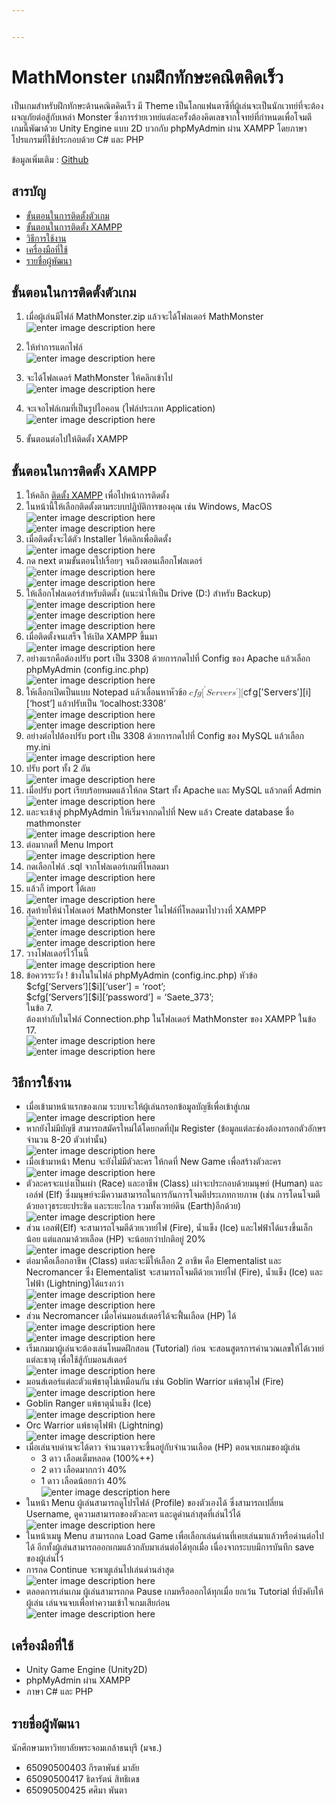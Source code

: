 ```yaml
---


---
```


<h1 id="mathmonster-เกมฝึกทักษะคณิตคิดเร็ว">MathMonster เกมฝึกทักษะคณิตคิดเร็ว</h1>
<p>เป็นเกมสำหรับฝึกทักษะด้านคณิตคิดเร็ว มี Theme เป็นโลกแฟนตาซีที่ผู้เล่นจะเป็นนักเวทย์ที่จะต้องผจญภัยต่อสู้กับเหล่า Monster ซึ่งการร่ายเวทย์แต่ละครั้งต้องคิดเลขจากโจทย์ที่กำหนดเพื่อโจมตี<br>
เกมนี้พัฒาด้วย Unity Engine แบบ 2D บวกกับ phpMyAdmin ผ่าน XAMPP โดยภาษาโปรแกรมที่ใช้ประกอบด้วย C# และ PHP</p>
<p>ข้อมูลเพิ่มเติม : <a href="https://github.com/DisLife373/mathmonster-css232.git">Github</a></p>
<h2 id="สารบัญ">สารบัญ</h2>
<ul>
<li><a href="#%E0%B8%82%E0%B8%B1%E0%B9%89%E0%B8%99%E0%B8%95%E0%B8%AD%E0%B8%99%E0%B9%83%E0%B8%99%E0%B8%81%E0%B8%B2%E0%B8%A3%E0%B8%95%E0%B8%B4%E0%B8%94%E0%B8%95%E0%B8%B1%E0%B9%89%E0%B8%87%E0%B8%95%E0%B8%B1%E0%B8%A7%E0%B9%80%E0%B8%81%E0%B8%A1">ขั้นตอนในการติดตั้งตัวเกม</a></li>
<li><a href="#%E0%B8%82%E0%B8%B1%E0%B9%89%E0%B8%99%E0%B8%95%E0%B8%AD%E0%B8%99%E0%B9%83%E0%B8%99%E0%B8%81%E0%B8%B2%E0%B8%A3%E0%B8%95%E0%B8%B4%E0%B8%94%E0%B8%95%E0%B8%B1%E0%B9%89%E0%B8%87-xampp">ขั้นตอนในการติดตั้ง XAMPP</a></li>
<li><a href="#%E0%B8%A7%E0%B8%B4%E0%B8%98%E0%B8%B5%E0%B8%81%E0%B8%B2%E0%B8%A3%E0%B9%83%E0%B8%8A%E0%B9%89%E0%B8%87%E0%B8%B2%E0%B8%99">วิธีการใช้งาน</a></li>
<li><a href="#%E0%B9%80%E0%B8%84%E0%B8%A3%E0%B8%B7%E0%B9%88%E0%B8%AD%E0%B8%87%E0%B8%A1%E0%B8%B7%E0%B8%AD%E0%B8%97%E0%B8%B5%E0%B9%88%E0%B9%83%E0%B8%8A%E0%B9%89">เครื่องมือที่ใช้</a></li>
<li><a href="#%E0%B8%A3%E0%B8%B2%E0%B8%A2%E0%B8%8A%E0%B8%B7%E0%B9%88%E0%B8%AD%E0%B8%9C%E0%B8%B9%E0%B9%89%E0%B8%9E%E0%B8%B1%E0%B8%92%E0%B8%99%E0%B8%B2">รายชื่อผู้พัฒนา</a></li>
</ul>
<h2 id="ขั้นตอนในการติดตั้งตัวเกม">ขั้นตอนในการติดตั้งตัวเกม</h2>
<ol>
<li>
<p>เมื่อผู้เล่นมีไฟล์ MathMonster.zip แล้วจะได้โฟลเดอร์ MathMonster<br>
<img src="https://media.discordapp.net/attachments/1153321396043272202/1185119162012549160/rm1.png?ex=658e733a&amp;is=657bfe3a&amp;hm=98fc3303941fa29ae2c4d31c33b78bd68c587775e65a81ed1b6cbdfb4eed5216&amp;=&amp;format=webp&amp;quality=lossless" alt="enter image description here"></p>
</li>
<li>
<p>ให้ทำการแตกไฟล์<br>
<img src="https://cdn.discordapp.com/attachments/1153321396043272202/1185119162280968212/rm2.png?ex=658e733a&amp;is=657bfe3a&amp;hm=8df646654118c1154deb7419b5e3ec473388110a9ff6969ff60d2a9eeb42be12&amp;" alt="enter image description here"></p>
</li>
<li>
<p>จะได้โฟลเดอร์ MathMonster ให้คลิกเข้าไป<br>
<img src="https://media.discordapp.net/attachments/1153321396043272202/1185119162532630608/rm3.png?ex=658e733a&amp;is=657bfe3a&amp;hm=a27947968212af456dbadad0f1c19d1e975e8683b85bf712e4c903bba4841cec&amp;=&amp;format=webp&amp;quality=lossless" alt="enter image description here"></p>
</li>
<li>
<p>จะเจอไฟล์เกมที่เป็นรูปไอคอน (ไฟล์ประเภท Application)<br>
<img src="https://media.discordapp.net/attachments/1153321396043272202/1185123993276133417/rm4.png?ex=658e77ba&amp;is=657c02ba&amp;hm=e891dabd3511eb455c35d8561dc8225c35369c787a7c1a9daeee4aeb413eb099&amp;=&amp;format=webp&amp;quality=lossless" alt="enter image description here"></p>
</li>
<li>
<p>ขั้นตอนต่อไปให้ติดตั้ง XAMPP</p>
</li>
</ol>
<h2 id="ขั้นตอนในการติดตั้ง-xampp">ขั้นตอนในการติดตั้ง XAMPP</h2>
<ol>
<li>ให้คลิก <a href="https://www.apachefriends.org/download.html">ติดตั้ง XAMPP</a> เพื่อไปหน้าการติดตั้ง</li>
<li>ในหน้านี้ให้เลือกติดตั้งตามระบบปฎิบัติการของคุณ เช่น Windows, MacOS<br>
<img src="https://media.discordapp.net/attachments/1153321396043272202/1185123992978341938/rm5.png?ex=658e77ba&amp;is=657c02ba&amp;hm=fe7fa4f7d582e6506ef70592e48762a9069a07cb053e05ddf70274515c7654a3&amp;=&amp;format=webp&amp;quality=lossless" alt="enter image description here"><br>
<img src="https://media.discordapp.net/attachments/1153321396043272202/1185123992751853618/rm6.png?ex=658e77ba&amp;is=657c02ba&amp;hm=feeba084e020006e8410b480808d05240379eb325aefc6412994d5002c5357e0&amp;=&amp;format=webp&amp;quality=lossless" alt="enter image description here"></li>
<li>เมื่อติดตั้งจะได้ตัว Installer ให้คลิกเพื่อติดตั้ง<br>
<img src="https://media.discordapp.net/attachments/1153321396043272202/1185125209607503932/rm7.png?ex=658e78dc&amp;is=657c03dc&amp;hm=cacf3a06c954951155ad2c1fdccb6bb713560b01c926cb4bab0d16d4273d3031&amp;=&amp;format=webp&amp;quality=lossless" alt="enter image description here"></li>
<li>กด next ตามขั้นตอนไปเรื่อยๆ จนถึงตอนเลือกโฟลเดอร์<br>
<img src="https://media.discordapp.net/attachments/1153321396043272202/1185128352781176863/rm8.png?ex=658e7bc9&amp;is=657c06c9&amp;hm=f3ae171abcaae2f2eedc6af56b522eb783f97459e64ace3f5cd2b942056c5a80&amp;=&amp;format=webp&amp;quality=lossless" alt="enter image description here"><br>
<img src="https://media.discordapp.net/attachments/1153321396043272202/1185128352546291763/rm9.png?ex=658e7bc9&amp;is=657c06c9&amp;hm=95ed03d5f409c635c3999a258df1c835ee3c30a4d4cc342a173b21c085c57faa&amp;=&amp;format=webp&amp;quality=lossless" alt="enter image description here"></li>
<li>ให้เลือกโฟลเดอร์สำหรับติดตั้ง (แนะนำให้เป็น Drive (D:) สำหรับ Backup)<br>
<img src="https://media.discordapp.net/attachments/1153321396043272202/1185128352303034438/rm10.png?ex=658e7bc9&amp;is=657c06c9&amp;hm=dd85e25a3eb6d41016cfe5353e374239e2b47586982be5201ff67f4df61fdf45&amp;=&amp;format=webp&amp;quality=lossless" alt="enter image description here"><br>
<img src="https://media.discordapp.net/attachments/1153321396043272202/1185128352047173682/rm11.png?ex=658e7bc9&amp;is=657c06c9&amp;hm=1c2db935d579962b5b5d8de2142f31345292becf158ee11b8a2cf63e9ff42a65&amp;=&amp;format=webp&amp;quality=lossless" alt="enter image description here"><br>
<img src="https://media.discordapp.net/attachments/1153321396043272202/1185128351787122688/rm12.png?ex=658e7bc9&amp;is=657c06c9&amp;hm=4b24f253a8392eea5110fc881485593aa1537f9f76b3450fdde99edca4c8d4ca&amp;=&amp;format=webp&amp;quality=lossless" alt="enter image description here"></li>
<li>เมื่อติดตั้งจนเสร็จ ให้เปิด XAMPP ขึ้นมา<br>
<img src="https://cdn.discordapp.com/attachments/1153321396043272202/1185131320712642641/rm13.png?ex=658e7e8d&amp;is=657c098d&amp;hm=f0b783ba77699bf83b6f8f8ac75d3bdea979f130add0e7153e9ebec7d6a13339&amp;" alt="enter image description here"></li>
<li>อย่างแรกคือต้องปรับ port เป็น 3308 ด้วยการกดไปที่ Config ของ Apache แล้วเลือก phpMyAdmin (config.inc.php)<br>
<img src="https://media.discordapp.net/attachments/1153321396043272202/1185132503170814043/rm14.png?ex=658e7fa7&amp;is=657c0aa7&amp;hm=4868491c84a6febf98e414619776dd0bfdedc5040e8810befa182ba8b792a5c1&amp;=&amp;format=webp&amp;quality=lossless" alt="enter image description here"></li>
<li>ให้เลือกเปิดเป็นแบบ Notepad แล้วเลื่อนหาหัวข้อ <span class="katex--inline"><span class="katex"><span class="katex-mathml"><math xmlns="http://www.w3.org/1998/Math/MathML"><semantics><mrow><mi>c</mi><mi>f</mi><mi>g</mi><msup><mo stretchy="false">[</mo><mo mathvariant="normal" lspace="0em" rspace="0em">′</mo></msup><mi>S</mi><mi>e</mi><mi>r</mi><mi>v</mi><mi>e</mi><mi>r</mi><msup><mi>s</mi><mo mathvariant="normal" lspace="0em" rspace="0em">′</mo></msup><mo stretchy="false">]</mo><mo stretchy="false">[</mo></mrow><annotation encoding="application/x-tex">cfg['Servers'][</annotation></semantics></math></span><span class="katex-html" aria-hidden="true"><span class="base"><span class="strut" style="height: 1.00189em; vertical-align: -0.25em;"></span><span class="mord mathnormal">c</span><span class="mord mathnormal" style="margin-right: 0.10764em;">f</span><span class="mord mathnormal" style="margin-right: 0.03588em;">g</span><span class="mopen"><span class="mopen">[</span><span class="msupsub"><span class="vlist-t"><span class="vlist-r"><span class="vlist" style="height: 0.751892em;"><span class="" style="top: -3.063em; margin-right: 0.05em;"><span class="pstrut" style="height: 2.7em;"></span><span class="sizing reset-size6 size3 mtight"><span class="mord mtight"><span class="mord mtight">′</span></span></span></span></span></span></span></span></span><span class="mord mathnormal" style="margin-right: 0.05764em;">S</span><span class="mord mathnormal" style="margin-right: 0.02778em;">er</span><span class="mord mathnormal" style="margin-right: 0.03588em;">v</span><span class="mord mathnormal" style="margin-right: 0.02778em;">er</span><span class="mord"><span class="mord mathnormal">s</span><span class="msupsub"><span class="vlist-t"><span class="vlist-r"><span class="vlist" style="height: 0.751892em;"><span class="" style="top: -3.063em; margin-right: 0.05em;"><span class="pstrut" style="height: 2.7em;"></span><span class="sizing reset-size6 size3 mtight"><span class="mord mtight"><span class="mord mtight">′</span></span></span></span></span></span></span></span></span><span class="mclose">]</span><span class="mopen">[</span></span></span></span></span>i][‘host’] แล้วปรับเป็น ‘localhost:3308’<br>
<img src="https://media.discordapp.net/attachments/1153321396043272202/1185132503481188352/rm15.png?ex=658e7fa7&amp;is=657c0aa7&amp;hm=d34b5b4964e442f48c29fcb63af18ac975e06f766770c51651a882c80f732fdb&amp;=&amp;format=webp&amp;quality=lossless" alt="enter image description here"><br>
<img src="https://media.discordapp.net/attachments/1153321396043272202/1185133378547236894/rm16.png?ex=658e8078&amp;is=657c0b78&amp;hm=3d5d65b5bdbc34d735f3eeaef801773dcd809c8528d0b173cfd7289f075e7656&amp;=&amp;format=webp&amp;quality=lossless" alt="enter image description here"></li>
<li>อย่างต่อไปต้องปรับ port เป็น 3308 ด้วยการกดไปที่ Config ของ MySQL แล้วเลือก my.ini<br>
<img src="https://cdn.discordapp.com/attachments/1153321396043272202/1185137393632809020/rm17.png?ex=658e8435&amp;is=657c0f35&amp;hm=1312b7623d2c8f7f95f47b49d31281921bd93301ee205f8ba2dd6af1a0ee1feb&amp;" alt="enter image description here"></li>
<li>ปรับ port ทั้ง 2 อัน<br>
<img src="https://media.discordapp.net/attachments/1153321396043272202/1185144802333958224/rm18.png?ex=658e8b1b&amp;is=657c161b&amp;hm=e6b08ca882e020b9def9a1aee94c7c3d4563c59ed982a1a61968639b95e5f655&amp;=&amp;format=webp&amp;quality=lossless" alt="enter image description here"></li>
<li>เมื่อปรับ port เรียบร้อยหมดแล้วให้กด Start ทั้ง Apache และ MySQL แล้วกดที่ Admin<br>
<img src="https://media.discordapp.net/attachments/1153321396043272202/1185150999502000168/rm23.png?ex=658e90e1&amp;is=657c1be1&amp;hm=568e89290640487ac79a21730f28f68b1412925c389208cb2b70a75d978455a1&amp;=&amp;format=webp&amp;quality=lossless" alt="enter image description here"></li>
<li>และจะเข้าสู่ phpMyAdmin ให้เริ่มจากกดไปที่ New แล้ว Create database ชื่อ mathmonster<br>
<img src="https://cdn.discordapp.com/attachments/1153321396043272202/1185150388656160788/rm19.png?ex=658e904f&amp;is=657c1b4f&amp;hm=77f6e554124bbbed3d341c05a9f74fdf4576c19bbc0461564dc6a6f714fb865c&amp;" alt="enter image description here"></li>
<li>ต่อมากดที่่ Menu Import<br>
<img src="https://media.discordapp.net/attachments/1153321396043272202/1185150388949766194/rm20.png?ex=658e904f&amp;is=657c1b4f&amp;hm=7d1ce627f58dfb6252b389942665dfe4e57b2291937bff80de3ab055529fa231&amp;=&amp;format=webp&amp;quality=lossless&amp;width=1176&amp;height=676" alt="enter image description here"></li>
<li>กดเลือกไฟล์ .sql จากโฟลเดอร์เกมที่โหลดมา<br>
<img src="https://cdn.discordapp.com/attachments/1153321396043272202/1185150389201420308/rm21.png?ex=658e904f&amp;is=657c1b4f&amp;hm=4498f9209285b5c8bb60b568ff54e38c4a064bfa43559ddda9935253bc9f763a&amp;" alt="enter image description here"></li>
<li>แล้วก็ import ได้เลย<br>
<img src="https://media.discordapp.net/attachments/1153321396043272202/1185150389457268757/rm22.png?ex=658e904f&amp;is=657c1b4f&amp;hm=5bcc421228b970231735b9c9b3387a108a4111b0736ab91c0bbc0c87ccbefd6c&amp;=&amp;format=webp&amp;quality=lossless&amp;width=1070&amp;height=676" alt="enter image description here"></li>
<li>สุดท้ายให้นำโฟลเดอร์ MathMonster ในไฟล์ที่โหลดมาไปวางที่ XAMPP<br>
<img src="https://media.discordapp.net/attachments/1153321396043272202/1185153372127514644/rm24.png?ex=658e9317&amp;is=657c1e17&amp;hm=0af377e89dde78a73ebb7784c3674928cb9aef5ae90458ad4037d3a66d20bf16&amp;=&amp;format=webp&amp;quality=lossless" alt="enter image description here"><br>
<img src="https://media.discordapp.net/attachments/1153321396043272202/1185153371867455568/rm25.png?ex=658e9316&amp;is=657c1e16&amp;hm=f998be273dd65a99fb98cfafc4dfbf9a96a7262723c60a6188d095cc396db8f1&amp;=&amp;format=webp&amp;quality=lossless" alt="enter image description here"><br>
<img src="https://media.discordapp.net/attachments/1153321396043272202/1185153371640975430/rm26.png?ex=658e9316&amp;is=657c1e16&amp;hm=03e67a016ffff20c47f90b6b4fca4156ad9be120841cc76f1570f1d5ce67ee1c&amp;=&amp;format=webp&amp;quality=lossless" alt="enter image description here"></li>
<li>วางโฟลเดอร์ไว้ในนี้<br>
<img src="https://media.discordapp.net/attachments/1153321396043272202/1185153371334778910/rm27.png?ex=658e9316&amp;is=657c1e16&amp;hm=21b780ee2697e73c78846d919162bdfd64f8396274d78c175319e44ebf0e5669&amp;=&amp;format=webp&amp;quality=lossless" alt="enter image description here"></li>
<li>ข้อควรระวัง ! ข้างในในไฟล์ phpMyAdmin (config.inc.php) หัวข้อ<br>
$cfg[‘Servers’][$i][‘user’] = ‘root’;<br>
$cfg[‘Servers’][$i][‘password’] = ‘Saete_373’;<br>
ในข้อ 7.<br>
ต้องเท่ากับในไฟล์ Connection.php ในโฟลเดอร์ MathMonster ของ XAMPP ในข้อ 17.<br>
<img src="https://media.discordapp.net/attachments/1153321396043272202/1185155217549951067/image.png?ex=658e94ce&amp;is=657c1fce&amp;hm=c55804730c4b0f240a6489df8020bdbc992d2b1dbf54a7bf0167274efbe09698&amp;=&amp;format=webp&amp;quality=lossless" alt="enter image description here"><br>
<img src="https://media.discordapp.net/attachments/1153321396043272202/1185156589762646096/rm28.png?ex=658e9616&amp;is=657c2116&amp;hm=179ccd6ef6684cbbe42668e4928595b3da09d1b97063239a4eaa1427d3533b35&amp;=&amp;format=webp&amp;quality=lossless" alt="enter image description here"></li>
</ol>
<h2 id="วิธีการใช้งาน">วิธีการใช้งาน</h2>
<ul>
<li>เมื่อเข้ามาหน้าแรกของเกม ระบบจะให้ผู้เล่นกรอกข้อมูลบัญชีเพื่อเข้าสู่เกม<br>
<img src="https://cdn.discordapp.com/attachments/1153321396043272202/1185167117713145957/mm2.png?ex=658e9fe4&amp;is=657c2ae4&amp;hm=4075666de5955cd95049c6e97afe2372d0d89202a0433324013bebf33658ba96&amp;" alt="enter image description here"></li>
<li>หากยังไม่มีบัญชี สามารถสมัครใหม่ได้โดยกดที่ปุ่ม Register (ข้อมูลแต่ละช่องต้องกรอกตัวอักษรจำนวน 8-20 ตัวเท่านั้น)<br>
<img src="https://cdn.discordapp.com/attachments/1153321396043272202/1185167118405218404/mm1.png?ex=658e9fe4&amp;is=657c2ae4&amp;hm=c3925e9e93a809455ad6659261845a7d7f53afcfd986354bdd117487f8bf355c&amp;" alt="enter image description here"></li>
<li>เมื่อเข้ามาหน้า Menu จะยังไม่มีตัวละคร ให้กดที่ New Game เพื่อสร้างตัวละคร<br>
<img src="https://cdn.discordapp.com/attachments/1153321396043272202/1185168668599009310/mm22.png?ex=658ea155&amp;is=657c2c55&amp;hm=ec80f7a98b0e96c14d0696f597c5e4fe2ccea24120eea822da8e651e086de156&amp;" alt="enter image description here"></li>
<li>ตัวละครจะแบ่งเป็นเผ่า (Race) และอาชีพ (Class) เผ่าจะประกอบด้วยมนุษย์ (Human) และ เอล์ฟ (Elf) ซึ่งมนุษย์จะมีความสามารถในการกันการโจมตีประเภทกายภาพ (เช่น การโดนโจมตีด้วยอาวุธระยะประชิด และระยะไกล รวมทั้งเวทย์ดิน (Earth)อีกด้วย)<br>
<img src="https://cdn.discordapp.com/attachments/1153321396043272202/1185166527964659732/mm4.png?ex=658e9f57&amp;is=657c2a57&amp;hm=a6b1ffc24861205f9bfb00b39dc3669878b625f3f3b052307591606121f0da0c&amp;" alt="enter image description here"></li>
<li>ส่วน เอลฟ์(Elf) จะสามารถโจมตีด้วยเวทย์ไฟ (Fire), น้ำแข็ง (Ice) และไฟฟ้าได้แรงขึ้นเล็กน้อย แต่แลกมาด้วยเลือด (HP) จะน้อยกว่าปกติอยู่ 20%<br>
<img src="https://cdn.discordapp.com/attachments/1153321396043272202/1185166528321163294/mm19.png?ex=658e9f57&amp;is=657c2a57&amp;hm=8def4552d067461b631b5c5c3053c75c8e33cb77a0e6f917278cdfd338ebf2fc&amp;" alt="enter image description here"></li>
<li>ต่อมาคือเลือกอาชีพ (Class) แต่ละจะมีให้เลือก 2 อาชีพ คือ Elementalist และ Necromancer ซึ่ง Elementalist จะสามารถโจมตีด้วยเวทย์ไฟ (Fire), น้ำแข็ง (Ice) และไฟฟ้า (Lightning)ได้แรงกว่า<br>
<img src="https://cdn.discordapp.com/attachments/1153321396043272202/1185166528707051652/mm5.png?ex=658e9f57&amp;is=657c2a57&amp;hm=60ad49f85afa1a6b544755d7336f817ab957247acaf1d879fe581d497669e98a&amp;" alt="enter image description here"><br>
<img src="https://cdn.discordapp.com/attachments/1153321396043272202/1185166529550090270/mm20.png?ex=658e9f57&amp;is=657c2a57&amp;hm=5d1fd0017d28ad9472acf2cf15470c67cb975420f7e1a86fdc6403806a15bd2c&amp;" alt="enter image description here"></li>
<li>ส่วน Necromancer เมื่อโค่นมอนส์เตอร์ได้จะฟื้นเลือด (HP) ได้<br>
<img src="https://media.discordapp.net/attachments/1153321396043272202/1185166529218744350/mm9.png?ex=658e9f57&amp;is=657c2a57&amp;hm=95c1915f6f988055ee61cfdedecfece8b9787aea9da4b3baf9d28f30544e64f2&amp;=&amp;format=webp&amp;quality=lossless&amp;width=1203&amp;height=675" alt="enter image description here"><br>
<img src="https://media.discordapp.net/attachments/1153321396043272202/1185166529906622504/mm21.png?ex=658e9f58&amp;is=657c2a58&amp;hm=e2853411fc1918a35da93c3794ea352d6fc72d0fb978b63e02f0ff8ff61089ec&amp;=&amp;format=webp&amp;quality=lossless" alt="enter image description here"></li>
<li>เริ่มเกมมาผู้เล่นจะต้องเล่นโหมดฝึกสอน (Tutorial) ก่อน จะสอนสูตรการคำนวณเลขให้ได้เวทย์แต่ละธาตุ เพื่อใช้สู้กับมอนส์เตอร์<br>
<img src="https://cdn.discordapp.com/attachments/1153321396043272202/1185168670075392010/mm6.png?ex=658ea156&amp;is=657c2c56&amp;hm=a241259a0da3c3b33936a9508b49f9a7c421c72941409e163696170f709dd2d5&amp;" alt="enter image description here"></li>
<li>มอนส์เตอร์แต่ละตัวแพ้ธาตุไม่เหมือนกัน เช่น Goblin Warrior แพ้ธาตุไฟ (Fire)<br>
<img src="https://media.discordapp.net/attachments/1153321396043272202/1185170039339499580/mm24.png?ex=658ea29c&amp;is=657c2d9c&amp;hm=b161797abb7b07882f2dd53b4fac21783433e70abb2b87ba2252a2bbf66a2985&amp;=&amp;format=webp&amp;quality=lossless" alt="enter image description here"></li>
<li>Goblin Ranger แพ้ธาตุน้ำแข็ง (Ice)<br>
<img src="https://media.discordapp.net/attachments/1153321396043272202/1185170039649861632/mm25.png?ex=658ea29c&amp;is=657c2d9c&amp;hm=3b3017fdd66d36b8b222f02c7d34246206be0a6b7e2c40aa447be26b2ff14a97&amp;=&amp;format=webp&amp;quality=lossless" alt="enter image description here"></li>
<li>Orc Warrior แพ้ธาตุไฟฟ้า (Lightning)<br>
<img src="https://media.discordapp.net/attachments/1153321396043272202/1185170039888949309/mm26.png?ex=658ea29c&amp;is=657c2d9c&amp;hm=02357ac160b45c84281df3a78c9782032a1c12537426d887f87a29964e0afbdc&amp;=&amp;format=webp&amp;quality=lossless" alt="enter image description here"></li>
<li>เมื่อเล่นจบด่านจะได้ดาว จำนวนดาวจะขึ้นอยู่กับจำนวนเลือด (HP) ตอนจบเกมของผู้เล่น
<ul>
<li>3 ดาว เลือดเต็มหลอด (100%++)</li>
<li>2 ดาว เลือดมากกว่า 40%</li>
<li>1 ดาว เลือดน้อยกว่า 40%<br>
<img src="https://media.discordapp.net/attachments/1153321396043272202/1185172277789204582/mm28.png?ex=658ea4b2&amp;is=657c2fb2&amp;hm=e09bd9d6e10cfb815eec7f2060e0b53185eeeec93ff112f5887ff7685e624805&amp;=&amp;format=webp&amp;quality=lossless" alt="enter image description here"></li>
</ul>
</li>
<li>ในหน้า Menu ผู้เล่นสามารถดูโปรไฟล์ (Profile) ของตัวเองได้ ซึ่งสามารถเปลี่ยน Username, ดูความสามารถของตัวละคร และดูด่านล่าสุดที่เล่นไว้ได้<br>
<img src="https://cdn.discordapp.com/attachments/1153321396043272202/1185168669010038835/mm9.png?ex=658ea156&amp;is=657c2c56&amp;hm=7141bd816377646671b1a32c0e47f28c07b59c08787fd4c0cf13211b018a118e&amp;" alt="enter image description here"></li>
<li>ในหน้าเมนู Menu สามารถกด Load Game เพื่อเลือกเล่นด่านที่เคยเล่นมาแล้วหรือด่านต่อไปได้ อีกทั้งผู้เล่นสามารถออกเกมแล้วกลับมาเล่นต่อได้ทุกเมื่อ เนื่องจากระบบมีการบันทึก save ของผู้เล่นไว้</li>
<li>การกด Continue จะพาผูเล่นไปเล่นด่านล่าสุด<br>
<img src="https://cdn.discordapp.com/attachments/1153321396043272202/1185168670448689222/mm23.png?ex=658ea156&amp;is=657c2c56&amp;hm=907b27ebf46fc3544f4041c8804bdbad3d99899e4debc58ef478f19620336240&amp;" alt="enter image description here"></li>
<li>ตลอดการเล่นเกม ผู้เล่นสามารถกด Pause เกมหรือออกได้ทุกเมื่อ ยกเว้น Tutorial ที่บังคับให้ผู้เล่น เล่นจนจบเพื่อทำความเข้าใจเกมเสียก่อน<br>
<img src="https://media.discordapp.net/attachments/1153321396043272202/1185170040304189480/mm27.png?ex=658ea29d&amp;is=657c2d9d&amp;hm=8730eb00fcaa49d5c35bc968ede41ab49265d37949380d8bc1b39b42b59db1ee&amp;=&amp;format=webp&amp;quality=lossless&amp;width=1215&amp;height=676" alt="enter image description here"></li>
</ul>
<h2 id="เครื่องมือที่ใช้">เครื่องมือที่ใช้</h2>
<ul>
<li>Unity Game Engine (Unity2D)</li>
<li>phpMyAdmin ผ่าน XAMPP</li>
<li>ภาษา C# และ PHP</li>
</ul>
<h2 id="รายชื่อผู้พัฒนา">รายชื่อผู้พัฒนา</h2>
<p>นักศึกษามหาวิทยาลัยพระจอมเกล้าธนบุรี (มจธ.)</p>
<ul>
<li>65090500403 กีรตาพันธ์ มาลัย</li>
<li>65090500417 ธิดารัตน์ สิทธิเดช</li>
<li>65090500425 ศศิมา พันตา</li>
</ul>

